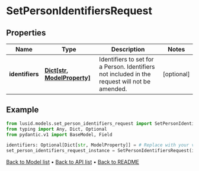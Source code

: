 # SetPersonIdentifiersRequest

## Properties
Name | Type | Description | Notes
------------ | ------------- | ------------- | -------------
**identifiers** | [**Dict[str, ModelProperty]**](ModelProperty.md) | Identifiers to set for a Person. Identifiers not included in the request will not be amended. | [optional] 
## Example

```python
from lusid.models.set_person_identifiers_request import SetPersonIdentifiersRequest
from typing import Any, Dict, Optional
from pydantic.v1 import BaseModel, Field

identifiers: Optional[Dict[str, ModelProperty]] = # Replace with your value
set_person_identifiers_request_instance = SetPersonIdentifiersRequest(identifiers=identifiers)

```

[Back to Model list](../README.md#documentation-for-models) &#8226; [Back to API list](../README.md#documentation-for-api-endpoints) &#8226; [Back to README](../README.md)

